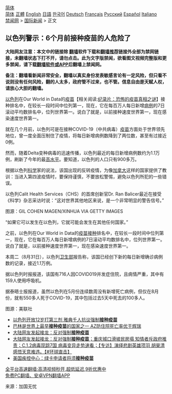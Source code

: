  <!-- 面包屑导航 --> <div class="breadcrumb"><!-- GTranslate: https://gtranslate.io/ -->  <div class="switcher notranslate">  <div class="selected">  <a href="#" onclick="return false;"> 简体</a>  </div>  <div class="option">  <a href="https://www.bannedbook.org" onclick="doGTranslate('zh-CN|zh-CN');jQuery('div.switcher div.selected a').html(jQuery(this).html());return false;" title="简体中文" class="nturl selected"> 简体</a>  <a href="https://www.bannedbook.org/zh-tw/" onclick="doGTranslate('zh-CN|zh-TW');jQuery('div.switcher div.selected a').html(jQuery(this).html());return false;" title="繁體中文" class="nturl"> 正體</a>  <a href="https://www.bannedbook.org/en/" onclick="doGTranslate('zh-CN|en');jQuery('div.switcher div.selected a').html(jQuery(this).html());return false;" title="English" class="nturl"> English</a>  <a href="https://www.bannedbook.org/ja/" onclick="doGTranslate('zh-CN|ja');jQuery('div.switcher div.selected a').html(jQuery(this).html());return false;" title="日本語" class="nturl"> 日語</a>  <a href="https://www.bannedbook.org/ko/" onclick="doGTranslate('zh-CN|ko');jQuery('div.switcher div.selected a').html(jQuery(this).html());return false;" title="한국어" class="nturl"> 한국어</a>  <a href="https://www.bannedbook.org/de/" onclick="doGTranslate('zh-CN|de');jQuery('div.switcher div.selected a').html(jQuery(this).html());return false;" title="Deutsch" class="nturl"> Deutsch</a>  <a href="https://www.bannedbook.org/fr/" onclick="doGTranslate('zh-CN|fr');jQuery('div.switcher div.selected a').html(jQuery(this).html());return false;" title="Français" class="nturl"> Français</a>  <a href="https://www.bannedbook.org/ru/" onclick="doGTranslate('zh-CN|ru');jQuery('div.switcher div.selected a').html(jQuery(this).html());return false;" title="Русский" class="nturl"> Русский</a>  <a href="https://www.bannedbook.org/es/" onclick="doGTranslate('zh-CN|es');jQuery('div.switcher div.selected a').html(jQuery(this).html());return false;" title="Español" class="nturl"> Español</a>  <a href="https://www.bannedbook.org/it/" onclick="doGTranslate('zh-CN|it');jQuery('div.switcher div.selected a').html(jQuery(this).html());return false;" title="Italiano" class="nturl"> Italiano</a>  </div>  </div>      <div class='breadcrumb-sub'><!-- Breadcrumb NavXT 6.3.0 --> <a href="https://www.bannedbook.org/" class="home">禁闻网</a> &gt; <a href="https://www.bannedbook.org/bnews/worldnews/" class="category">国际新闻</a> &gt; 正文</div></div><h2>以色列警示：6个月前接种疫苗的人危险了</h2> <p class="notice"><b>大陆网友注意：本文中的链接除 <a href="https://github.com/bannedbook/fanqiang" >翻墙</a>软件下载和<a href="https://github.com/killgcd/justmysocks/blob/master/README.md">翻墙推荐</a>链接外全部为禁网链接，未翻墙状态下打不开，请勿点击。此为文字版禁闻，欲看图文视频完整版和更多禁闻，请下载<a href="https://github.com/bannedbook/fanqiang">翻墙软件或APP</a>后翻墙上禁闻网。</p><p>备注：翻墙看新闻非常安全，翻墙以真实身份发表敏感言论有一定风险，但只看不说则没有任何风险，翻的人太多，政府管不过来，也不管。信息自由是天赋人权，请放心大胆的翻墙。</b></p>  <div class="entry"> <p id="summary"><a href="https://www.bannedbook.org/bnews/tag/%e4%bb%a5%e8%89%b2%e5%88%97/" class="st_tag internal_tag" rel="tag" title="标签 以色列 下的日志">以色列</a>在Our World in Data的<span class='wp_keywordlink'><a href="https://www.bannedbook.org/bnews/tculture/20160630/551027.html" title="疫苗" target="_blank">疫苗</a></span>【相关阅读:<a href='https://www.bannedbook.org/bnews/topimagenews/20180408/925060.html' target='_blank'>纪录片：恐怖的疫苗真相之谜</a>】接种排名中，在较长一段时间中位列第一，现在，它在每百万人每日新增<a href="https://www.bannedbook.org/bnews/tag/%E7%97%85%E4%BE%8B/" class="st_tag internal_tag" rel="tag" title="标签 病例 下的日志">病例</a>的7日滚动平均数排名中，位列世界第一。说白了就是，以前接种速度世界第一，现在感染速度世界第一。</p> <p>就在几个月前，以色列可是在接种COVID-19（中共病毒）<a href="https://www.bannedbook.org/bnews/tag/%e7%96%ab%e8%8b%97/" class="st_tag internal_tag" rel="tag" title="标签 疫苗 下的日志">疫苗</a>方面处于世界领先地位，曾一度全面压制住了疫情，将每日新增病例数降到了两位数，甚至有过接近0例。</p> <p>然而，随着Delta变种病毒的迅速传播，以色列最近的每日新增病例数约为1.1万例，刷新了今年的最<a href="https://www.bannedbook.org/bnews/tag/%E9%AB%98%E6%B0%B4%E5%B9%B3/" class="st_tag internal_tag" rel="tag" title="标签 高水平 下的日志">高水平</a>。要知道，以色列的人口只有900多万。</p>  <p>根据以色列<span class='wp_keywordlink'><a href="https://www.bannedbook.org/forum11/topic309.html" title="禁片：“科学”的棍子" target="_blank">科学</a></span>家的说法，该国出现的反转疫情，为像<a href="https://www.bannedbook.org/bnews/tag/%e5%8a%a0%e6%8b%bf%e5%a4%a7/" class="st_tag internal_tag" rel="tag" title="标签 加拿大 下的日志">加拿大</a>这样的国家提供了教训：当进入第四波疫情时，要保持谨慎，不要放松警惕，避免以色列所犯的一些错误。</p> <p>以色列Calit Health Services（CHS）的首席创新官Dr. Ran Balicer最近在接受《科学》杂志采访时说：“这对世界其他地区来说，是一个非常明显的警告信号。”</p> <p>图源：GIL COHEN MAGEN/XINHUA VIA GETTY IMAGES</p>  <p>“如果它可以发生在以色列，它就可能会发生在其他任何国家。”</p> <p>之前，以色列在Our World in Data的<a href="https://www.bannedbook.org/bnews/tag/%E7%96%AB%E8%8B%97%E6%8E%A5%E7%A7%8D/" class="st_tag internal_tag" rel="tag" title="标签 疫苗接种 下的日志">疫苗接种</a>排名中，在较长一段时间中位列第一，现在，它在每百万人每日新增病例的7日滚动平均数排名中，位列世界第一。说白了就是，以前接种速度世界第一，现在感染速度世界第一。</p> <p>本周二（8月31日），以色列<a href="https://www.bannedbook.org/bnews/tag/%E5%8D%AB%E7%94%9F%E9%83%A8/" class="st_tag internal_tag" rel="tag" title="标签 卫生部 下的日志">卫生部</a>报告称，该国已经创下新的每日新增确诊病例数的记录，接近1.1万例。</p>  <p>据以色列时报报道，该国有716人因COVID019并发症住院，且病情严重，其中有159人使用呼吸机。</p> <p>据泰晤士报报道，虽然以色列在5月份连续数周没有新增死亡病例，但仅在8月份，就有550多人死于COVID-19，其中包括过去5天中死去的100多人。</p> <p>图源：美联社</p>  <ul class='op-related-articles' title='相关阅读'> <li><a href='https://www.bannedbook.org/bnews/taiwannews/20210901/1616884.html' target='_blank'>以色列开放12岁打第三剂 雅典千人抗议强制<b>接种疫苗</b></a></li> <li><a href='https://www.bannedbook.org/bnews/worldnews/20210831/1616616.html' target='_blank'>巴林是世界上最早<b>接种疫苗</b>的国家之一 AZ防住院死亡率优于辉瑞</a></li> <li><a href='https://www.bannedbook.org/bnews/bannedvideo/20210831/1616542.html' target='_blank'>大陆网友发起接龙：反对强制<b>接种疫苗</b></a></li> <li><a href='https://www.bannedbook.org/bnews/bannedvideo/20210831/1616538.html' target='_blank'>大陆网友发起接龙：反对强制<b>接种疫苗</b>；重庆城口滑坡民房塌 知情者斥政府推责；C.1.2病毒现踪7国 病毒变异走势速看；【专访】演绎悲剧英雄项羽 胡昊清感悟天意难违。【#环球直击】</a></li> <li><a href='https://www.bannedbook.org/bnews/bannedvideo/20210831/1616454.html' target='_blank'>美国疾控中心：绿卡申请者将须<b>接种疫苗</b></a></li> </ul> <p class="texttj"> <a href="https://github.com/bannedbook/fanqiang/wiki/V2ray%E6%9C%BA%E5%9C%BA" target="_blank">全平台高速翻墙:高清视频秒开,超低延迟,9折优惠中</a><br/> <a href="https://github.com/bannedbook/fanqiang/wiki/%E7%A6%81%E9%97%BB%E7%BD%91%E5%AE%89%E5%8D%93%E7%BF%BB%E5%A2%99%E6%96%B0%E9%97%BBAPP" target="_blank">免费PC翻墙、安卓VPN翻墙APP</a></p><p> 来源：加国无忧 </p><a name='sharetosocial'></a>  <div style="margin-bottom:5px;padding-bottom:5px;clear:both"> <div id="archive-pix-1" class="banner-ads"> <!-- AuctionX Display platform tag START --> <div id="26318x728x90x621x_ADSLOT2" clicktrack="%%CLICK_URL_ESC%%"></div> <!-- AuctionX Display platform tag END --> </div> <div id="archive-pix-2" class="banner-ads"> <!-- AuctionX Display platform tag START --> <div id="26315x300x250x621x_ADSLOT2" clicktrack="%%CLICK_URL_ESC%%"></div> <!-- AuctionX Display platform tag END --> </div> </div>  <div id="archive-pix-1" class="banner-ads"> <!-- AuctionX Display platform tag START --> <div id="26318x728x90x621x_ADSLOT3" clicktrack="%%CLICK_URL_ESC%%"></div> <!-- AuctionX Display platform tag END --> </div> </div><!--END ENTRY--> 